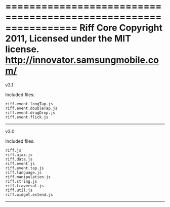 ================================================================
Riff Core
Copyright 2011, Licensed under the MIT license.
http://innovator.samsungmobile.com/
================================================================

v3.1

Included files:

	riff.event.longTap.js
	riff.event.doubleTap.js
	riff.event.dragDrop.js
	riff.event.flick.js

----------------------------------------------------------------

v3.0

Included files:

	riff.js
	riff.ajax.js
	riff.data.js
	riff.event.js
	riff.event.tap.js
	riff.language.js
	riff.manipulation.js
	riff.string.js
	riff.traversal.js
	riff.util.js
	riff.widget.extend.js

----------------------------------------------------------------